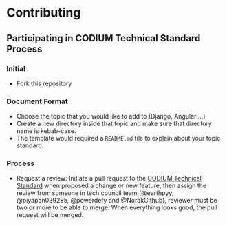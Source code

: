 # Contributing

## Participating in CODIUM Technical Standard Process

### Initial

- Fork this repository

### Document Format

- Choose the topic that you would like to add to (Django, Angular ...)
- Create a new directory inside that topic and make sure that directory name is kebab-case.
- The template would required a `README.md` file to explain about your topic standard.

### Process

- Request a review: Initiate a pull request to the [CODIUM Technical Standard](https://github.com/C0D1UM/technical-standard) when proposed a change or new feature, then assign the review from someone in tech council team (@earthpyy, @piyapan039285, @powerdefy and @NorakGithub), reviewer must be two or more to be able to merge. When everything looks good, the pull request will be merged.
